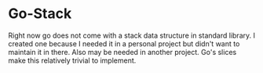 # Go-Stack

Right now go does not come with a stack data structure in standard library. I created one because I needed it in a personal project but didn't want to maintain it in there. Also may be needed in another project. Go's slices make this relatively trivial to implement.